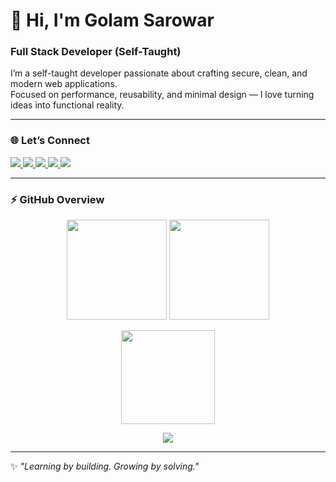# 👋 Hi, I'm Golam Sarowar  
### Full Stack Developer (Self-Taught)

I’m a self-taught developer passionate about crafting secure, clean, and modern web applications.  
Focused on performance, reusability, and minimal design — I love turning ideas into functional reality.  

---

### 🌐 Let’s Connect  
<p align="left">
  <a href="https://linkedin.com/in/iamgolam" target="_blank">
    <img src="https://img.shields.io/badge/LinkedIn-0077B5?style=for-the-badge&logo=linkedin&logoColor=white"/>
  </a>
  <a href="https://github.com/iamgolam" target="_blank">
    <img src="https://img.shields.io/badge/GitHub-171515?style=for-the-badge&logo=github&logoColor=white"/>
  </a>
  <a href="mailto:iamgolam@example.com">
    <img src="https://img.shields.io/badge/Email-D14836?style=for-the-badge&logo=gmail&logoColor=white"/>
  </a>
  <a href="https://twitter.com/" target="_blank">
    <img src="https://img.shields.io/badge/Twitter-1DA1F2?style=for-the-badge&logo=x&logoColor=white"/>
  </a>
  <a href="https://facebook.com/" target="_blank">
    <img src="https://img.shields.io/badge/Facebook-1877F2?style=for-the-badge&logo=facebook&logoColor=white"/>
  </a>
</p>

---

### ⚡ GitHub Overview  
<p align="center">
  <img src="https://github-readme-stats.vercel.app/api?username=iamgolam&show_icons=true&theme=tokyonight&hide_border=true" height="160" />
  <img src="https://github-readme-streak-stats.herokuapp.com?user=iamgolam&theme=tokyonight&hide_border=true" height="160" />
</p>

<p align="center">
  <img src="https://github-readme-stats.vercel.app/api/top-langs/?username=iamgolam&layout=compact&theme=tokyonight&hide_border=true" height="150" />
</p>

<p align="center">
  <img src="https://github-profile-trophy.vercel.app/?username=iamgolam&theme=tokyonight&margin-w=10&no-bg=true&no-frame=true" />
</p>

---

✨ _"Learning by building. Growing by solving."_
